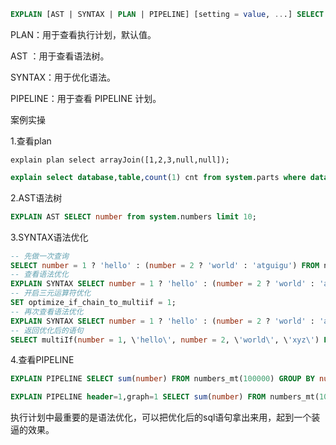 ```sql
EXPLAIN [AST | SYNTAX | PLAN | PIPELINE] [setting = value, ...] SELECT ... [FORMAT ...]
```

PLAN：用于查看执行计划，默认值。 

AST ：用于查看语法树。

SYNTAX：用于优化语法。

PIPELINE：用于查看 PIPELINE 计划。



案例实操

1.查看plan

```
explain plan select arrayJoin([1,2,3,null,null]);
```

```sql
explain select database,table,count(1) cnt from system.parts where database in ('datasets','system') group by database,table order by database,cnt desc limit 2 by database;
```

2.AST语法树

```sql
EXPLAIN AST SELECT number from system.numbers limit 10;
```

3.SYNTAX语法优化

```sql
-- 先做一次查询
SELECT number = 1 ? 'hello' : (number = 2 ? 'world' : 'atguigu') FROM numbers(10);
-- 查看语法优化
EXPLAIN SYNTAX SELECT number = 1 ? 'hello' : (number = 2 ? 'world' : 'atguigu') FROM numbers(10);
-- 开启三元运算符优化
SET optimize_if_chain_to_multiif = 1;
-- 再次查看语法优化
EXPLAIN SYNTAX SELECT number = 1 ? 'hello' : (number = 2 ? 'world' : 'atguigu') FROM numbers(10);
-- 返回优化后的语句
SELECT multiIf(number = 1, \'hello\', number = 2, \'world\', \'xyz\') FROM numbers(10)
```

4.查看PIPELINE

```sql
EXPLAIN PIPELINE SELECT sum(number) FROM numbers_mt(100000) GROUP BY number % 20;

EXPLAIN PIPELINE header=1,graph=1 SELECT sum(number) FROM numbers_mt(10000) GROUP BY number%20;
```

执行计划中最重要的是语法优化，可以把优化后的sql语句拿出来用，起到一个装逼的效果。
